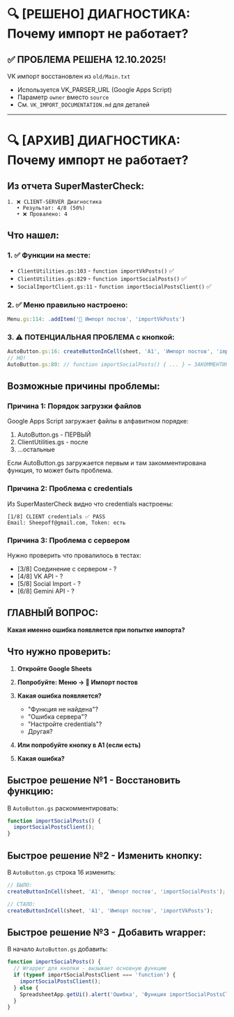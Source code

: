 # 🔍 [РЕШЕНО] ДИАГНОСТИКА: Почему импорт не работает?

## ✅ ПРОБЛЕМА РЕШЕНА 12.10.2025!
VK импорт восстановлен из `old/Main.txt`
- Используется VK_PARSER_URL (Google Apps Script)  
- Параметр `owner` вместо `source`
- См. `VK_IMPORT_DOCUMENTATION.md` для деталей

---

# 🔍 [АРХИВ] ДИАГНОСТИКА: Почему импорт не работает?

## Из отчета SuperMasterCheck:

```
1. ❌ CLIENT-SERVER Диагностика
   • Результат: 4/8 (50%)
   • ❌ Провалено: 4
```

## Что нашел:

### 1. ✅ Функции на месте:
- `ClientUtilities.gs:103` - `function importVkPosts()` ✅
- `ClientUtilities.gs:829` - `function importSocialPosts()` ✅
- `SocialImportClient.gs:11` - `function importSocialPostsClient()` ✅

### 2. ✅ Меню правильно настроено:
```javascript
Menu.gs:114: .addItem('📱 Импорт постов', 'importVkPosts')
```

### 3. ⚠️ ПОТЕНЦИАЛЬНАЯ ПРОБЛЕМА с кнопкой:
```javascript
AutoButton.gs:16: createButtonInCell(sheet, 'A1', 'Импорт постов', 'importSocialPosts');
// НО!
AutoButton.gs:80: // function importSocialPosts() { ... } ← ЗАКОММЕНТИРОВАНО!
```

## Возможные причины проблемы:

### Причина 1: Порядок загрузки файлов
Google Apps Script загружает файлы в алфавитном порядке:
1. AutoButton.gs - ПЕРВЫЙ
2. ClientUtilities.gs - после
3. ...остальные

Если AutoButton.gs загружается первым и там закомментирована функция, то может быть проблема.

### Причина 2: Проблема с credentials
Из SuperMasterCheck видно что credentials настроены:
```
[1/8] CLIENT credentials ✅ PASS
Email: Sheepoff@gmail.com, Token: есть
```

### Причина 3: Проблема с сервером
Нужно проверить что провалилось в тестах:
- [3/8] Соединение с сервером - ?
- [4/8] VK API - ?
- [5/8] Social Import - ?
- [6/8] Gemini API - ?

## ГЛАВНЫЙ ВОПРОС:
**Какая именно ошибка появляется при попытке импорта?**

## Что нужно проверить:

1. **Откройте Google Sheets**
2. **Попробуйте: Меню → 📱 Импорт постов**
3. **Какая ошибка появляется?**
   - "Функция не найдена"?
   - "Ошибка сервера"?
   - "Настройте credentials"?
   - Другая?

4. **Или попробуйте кнопку в A1 (если есть)**
5. **Какая ошибка?**

## Быстрое решение №1 - Восстановить функцию:

В `AutoButton.gs` раскомментировать:
```javascript
function importSocialPosts() {
  importSocialPostsClient();
}
```

## Быстрое решение №2 - Изменить кнопку:

В `AutoButton.gs` строка 16 изменить:
```javascript
// БЫЛО:
createButtonInCell(sheet, 'A1', 'Импорт постов', 'importSocialPosts');

// СТАЛО:
createButtonInCell(sheet, 'A1', 'Импорт постов', 'importVkPosts');
```

## Быстрое решение №3 - Добавить wrapper:

В начало `AutoButton.gs` добавить:
```javascript
function importSocialPosts() {
  // Wrapper для кнопки - вызывает основную функцию
  if (typeof importSocialPostsClient === 'function') {
    importSocialPostsClient();
  } else {
    SpreadsheetApp.getUi().alert('Ошибка', 'Функция importSocialPostsClient не найдена', SpreadsheetApp.getUi().ButtonSet.OK);
  }
}
```
